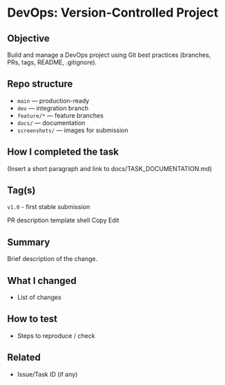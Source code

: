 # DevOps: Version-Controlled Project

## Objective
Build and manage a DevOps project using Git best practices (branches, PRs, tags, README, .gitignore).

## Repo structure
- `main` — production-ready
- `dev` — integration branch
- `feature/*` — feature branches
- `docs/` — documentation
- `screenshots/` — images for submission

## How I completed the task
(Insert a short paragraph and link to docs/TASK_DOCUMENTATION.md)

## Tag(s)
`v1.0` - first stable submission

PR description template
shell
Copy
Edit
## Summary
Brief description of the change.

## What I changed
- List of changes

## How to test
- Steps to reproduce / check

## Related
- Issue/Task ID (if any)